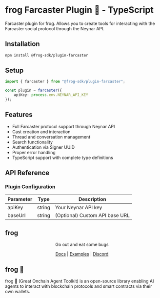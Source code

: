 # frog Farcaster Plugin 🐸 - TypeScript

Farcaster plugin for frog. Allows you to create tools for interacting with the Farcaster social protocol through the Neynar API.

## Installation
```bash
npm install @frog-sdk/plugin-farcaster
```

## Setup
    
```typescript
import { farcaster } from "@frog-sdk/plugin-farcaster";

const plugin = farcaster({ 
    apiKey: process.env.NEYNAR_API_KEY 
});
```


## Features

- Full Farcaster protocol support through Neynar API
- Cast creation and interaction
- Thread and conversation management
- Search functionality
- Authentication via Signer UUID
- Proper error handling
- TypeScript support with complete type definitions

## API Reference

### Plugin Configuration

| Parameter | Type | Description |
|-----------|------|-------------|
| apiKey | string | Your Neynar API key |
| baseUrl | string | (Optional) Custom API base URL |

## frog

<div align="center">
Go out and eat some bugs

[Docs](https://ohmyfrog.dev) | [Examples](https://github.com/frog-sdk/frog/tree/main/typescript/examples) | [Discord](https://discord.gg/frog-sdk)</div>

## frog 🐸
frog 🐸 (Great Onchain Agent Toolkit) is an open-source library enabling AI agents to interact with blockchain protocols and smart contracts via their own wallets.